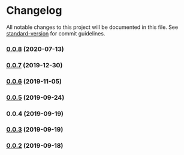 # Changelog

All notable changes to this project will be documented in this file. See [standard-version](https://github.com/conventional-changelog/standard-version) for commit guidelines.

### [0.0.8](https://github.com/seiwhale/react-sfc-cli/compare/v0.0.7...v0.0.8) (2020-07-13)

### [0.0.7](https://github.com/seiwhale/react-sfc-cli/compare/v0.0.6...v0.0.7) (2019-12-30)

### [0.0.6](https://github.com/seiwhale/react-sfc-cli/compare/v0.0.5...v0.0.6) (2019-11-05)

### [0.0.5](https://github.com/LishiJ/react-sfc-cli/compare/v0.0.4...v0.0.5) (2019-09-24)

### 0.0.4 (2019-09-19)

### [0.0.3](https://github.com/seiwhale/react-sfc-cli/compare/v0.0.2...v0.0.3) (2019-09-19)

### [0.0.2](https://github.com/seiwhale/react-sfc-cli/compare/v0.0.5...v0.0.2) (2019-09-18)
